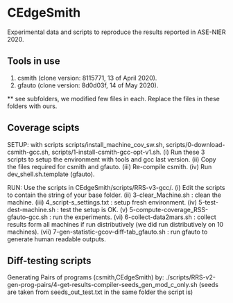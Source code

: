 # CEdgeSmith

Experimental data and scripts to reproduce the results reported in ASE-NIER 2020.

Tools in use
------------
1. csmith (clone version: 8115771, 13 of April 2020).
2. gfauto (clone version: 8d0d03f, 14 of May 2020).

** see subfolders, we modified few files in each. Replace the files in these folders with ours.

Coverage scipts 
---------------
SETUP: with scripts scripts/install_machine_cov_sw.sh, scripts/0-download-csmith-gcc.sh, scripts/1-install-csmith-gcc-opt-v1.sh. 
  (i) Run these 3 scripts to setup the environment with tools and gcc last version. 
 (ii) Copy the files required for csmith and gfauto.
(iii) Re-compile csmith.
 (iv) Run dev_shell.sh.template (gfauto).
 
 RUN:
 Use the scripts in CEdgeSmith/scripts/RRS-v3-gcc/. 
   (i) Edit the scripts to contain the string of your base folder.
  (ii) 3-clear_Machine.sh :  clean the machine.
 (iii) 4_script-s_settings.txt : setup fresh environment.
  (iv) 5-test-dest-machine.sh : test the setup is OK.
   (v) 5-compute-coverage_RSS-gfauto-gcc.sh : run the experiments.
  (vi) 6-collect-data2mars.sh : collect results form all machines if run distributively (we did run distributively on 10 machines).
 (vii) 7-gen-statistic-gcov-diff-tab_gfauto.sh : run gfauto to generate human readable outputs.

Diff-testing scripts
--------------------
Generating Pairs of programs (csmith,CEdgeSmith) by:
./scripts/RRS-v2-gen-prog-pairs/4-get-results-compiler-seeds_gen_mod_c_only.sh (seeds are taken from seeds_out_test.txt in the same folder the script is)
